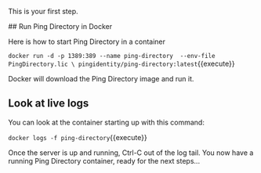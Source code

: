 This is your first step.

## Run Ping Directory in Docker

Here is how to start Ping Directory in a container

`docker run -d -p 1389:389
    --name ping-directory 
    --env-file PingDirectory.lic \
    pingidentity/ping-directory:latest`{{execute}}

Docker will download the Ping Directory image and run it.

## Look at live logs
You can look at the container starting up with this command:

`docker logs -f ping-directory`{{execute}}

Once the server is up and running, Ctrl-C out of the log tail.
You now have a running Ping Directory container, ready for the next steps...